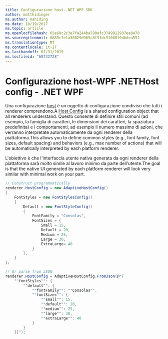 ```yaml
---
title: Configurazione host-.NET WPF SDK
author: matthidinger
ms.author: mahiding
ms.date: 10/19/2017
ms.topic: article
ms.openlocfilehash: 65e68c2c3e7fa244ba790afc3749912937ea8470
ms.sourcegitcommit: 6889c7e1a38029d965c8f91dc9108819dbdea552
ms.translationtype: MT
ms.contentlocale: it-IT
ms.lasthandoff: 07/31/2019
ms.locfileid: "68732728"
---
```

# <a name="host-config---net-wpf"></a><span data-ttu-id="7cd1e-102">Configurazione host-WPF .NET</span><span class="sxs-lookup"><span data-stu-id="7cd1e-102">Host config - .NET WPF</span></span>

<span data-ttu-id="7cd1e-103">Una configurazione [host](../../../rendering-cards/host-config.md) è un oggetto di configurazione condiviso che tutti i renderer comprendono.</span><span class="sxs-lookup"><span data-stu-id="7cd1e-103">A [Host Config](../../../rendering-cards/host-config.md) is a shared configuration object that all renderers understand.</span></span> <span data-ttu-id="7cd1e-104">Questo consente di definire stili comuni (ad esempio, la famiglia di caratteri, le dimensioni dei caratteri, la spaziatura predefinita) e i comportamenti, ad esempio il numero massimo di azioni, che verranno interpretate automaticamente da ogni renderer della piattaforma.</span><span class="sxs-lookup"><span data-stu-id="7cd1e-104">This allows you to define common styles (e.g., font family, font sizes, default spacing) and behaviors (e.g., max number of actions) that will be automatically interpreted by each platform renderer.</span></span> 

<span data-ttu-id="7cd1e-105">L'obiettivo è che l'interfaccia utente nativa generata da ogni renderer della piattaforma sarà molto simile al lavoro minimo da parte dell'utente.</span><span class="sxs-lookup"><span data-stu-id="7cd1e-105">The goal is that the native UI generated by each platform renderer will look very similar with minimal work on your part.</span></span>

```csharp
// Construct programmatically
renderer.HostConfig = new AdaptiveHostConfig()
{
    FontStyles = new FontStylesConfig()
    {
        Default = new FontStyleConfig()
        {
            FontFamily = "Consolas",
            FontSizes = {
                Small = 15,
                Default = 20,
                Medium = 25,
                Large = 30,
                ExtraLarge= 40
            }
        },
    }
};

// Or parse from JSON
renderer.HostConfig = AdaptiveHostConfig.FromJson(@"{
    ""fontStyles"": {
        ""default"": {
            ""fontFamily"": ""Consolas"",
            ""fontSizes"": {
                ""small"": 15,
                ""default"": 20,
                ""medium"": 25,
                ""large"": 30,
                ""extraLarge"": 40
            }
        }
    }}");
```
